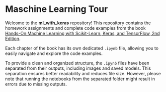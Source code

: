 # Maschine Learning Tour

Welcome to the **ml_with_keras** repository! This repository contains the homework assignments and complete code examples from the book [Hands-On Machine Learning with Scikit-Learn, Keras, and TensorFlow, 2nd Edition](https://www.oreilly.com/library/view/hands-on-machine-learning/9781492032632/).

Each chapter of the book has its own dedicated `.ipynb` file, allowing you to easily navigate and explore the code examples. 

To provide a clean and organized structure, the `.ipynb` files have been separated from their outputs, including images and saved models. This separation ensures better readability and reduces file size. However, please note that running the notebooks from the separated folder might result in errors due to missing outputs.

